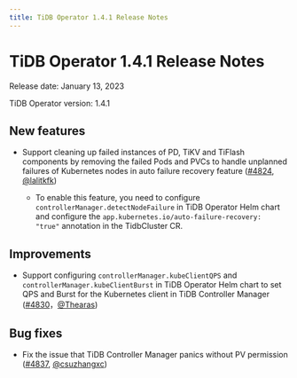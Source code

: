 ```yaml
---
title: TiDB Operator 1.4.1 Release Notes
---
```


# TiDB Operator 1.4.1 Release Notes

Release date: January 13, 2023

TiDB Operator version: 1.4.1

## New features

- Support cleaning up failed instances of PD, TiKV and TiFlash components by removing the failed Pods and PVCs to handle unplanned failures of Kubernetes nodes in auto failure recovery feature ([#4824](https://github.com/pingcap/tidb-operator/pull/4824), [@lalitkfk](https://github.com/lalitkfk))

    - To enable this feature, you need to configure `controllerManager.detectNodeFailure` in TiDB Operator Helm chart and configure the `app.kubernetes.io/auto-failure-recovery: "true"` annotation in the TidbCluster CR.

## Improvements

- Support configuring `controllerManager.kubeClientQPS` and `controllerManager.kubeClientBurst` in TiDB Operator Helm chart to set QPS and Burst for the Kubernetes client in TiDB Controller Manager ([#4830](https://github.com/pingcap/tidb-operator/pull/4830)，[@Thearas](https://github.com/Thearas))

## Bug fixes

- Fix the issue that TiDB Controller Manager panics without PV permission ([#4837](https://github.com/pingcap/tidb-operator/pull/4837), [@csuzhangxc](https://github.com/csuzhangxc))
